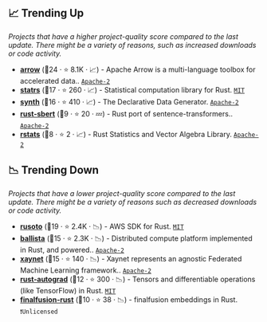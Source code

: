 ## 📈 Trending Up

_Projects that have a higher project-quality score compared to the last update. There might be a variety of reasons, such as increased downloads or code activity._

- <b><a href="https://github.com/apache/arrow">arrow</a></b> (🥇24 ·  ⭐ 8.1K · 📈) - Apache Arrow is a multi-language toolbox for accelerated data.. <code><a href="http://bit.ly/3nYMfla">Apache-2</a></code>
- <b><a href="https://github.com/statrs-dev/statrs">statrs</a></b> (🥇17 ·  ⭐ 260 · 📈) - Statistical computation library for Rust. <code><a href="http://bit.ly/34MBwT8">MIT</a></code>
- <b><a href="https://github.com/getsynth/synth">synth</a></b> (🥈16 ·  ⭐ 410 · 📈) - The Declarative Data Generator. <code><a href="http://bit.ly/3nYMfla">Apache-2</a></code>
- <b><a href="https://github.com/cpcdoy/rust-sbert">rust-sbert</a></b> (🥉9 ·  ⭐ 20 · 💤) - Rust port of sentence-transformers.. <code><a href="http://bit.ly/3nYMfla">Apache-2</a></code>
- <b><a href="https://github.com/liborty/rstats">rstats</a></b> (🥉8 ·  ⭐ 2 · 📈) - Rust Statistics and Vector Algebra Library. <code><a href="http://bit.ly/3nYMfla">Apache-2</a></code>

## 📉 Trending Down

_Projects that have a lower project-quality score compared to the last update. There might be a variety of reasons such as decreased downloads or code activity._

- <b><a href="https://github.com/rusoto/rusoto">rusoto</a></b> (🥇19 ·  ⭐ 2.4K · 📉) - AWS SDK for Rust. <code><a href="http://bit.ly/34MBwT8">MIT</a></code>
- <b><a href="https://github.com/ballista-compute/ballista">ballista</a></b> (🥇15 ·  ⭐ 2.3K · 📉) - Distributed compute platform implemented in Rust, and powered.. <code><a href="http://bit.ly/3nYMfla">Apache-2</a></code>
- <b><a href="https://github.com/xaynetwork/xaynet">xaynet</a></b> (🥇15 ·  ⭐ 140 · 📉) - Xaynet represents an agnostic Federated Machine Learning framework.. <code><a href="http://bit.ly/3nYMfla">Apache-2</a></code>
- <b><a href="https://github.com/raskr/rust-autograd">rust-autograd</a></b> (🥈12 ·  ⭐ 300 · 📉) - Tensors and differentiable operations (like TensorFlow) in Rust. <code><a href="http://bit.ly/34MBwT8">MIT</a></code>
- <b><a href="https://github.com/finalfusion/finalfusion-rust">finalfusion-rust</a></b> (🥈10 ·  ⭐ 38 · 📉) - finalfusion embeddings in Rust. <code>❗Unlicensed</code>

